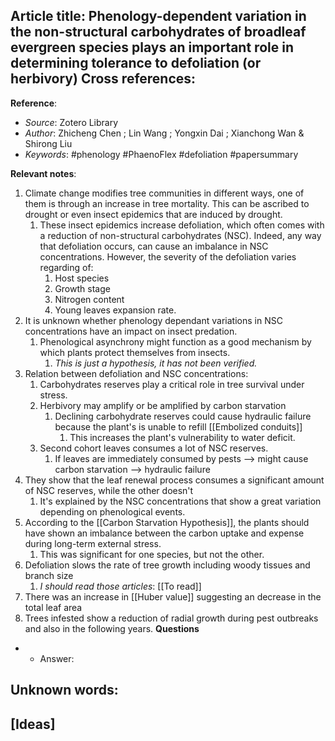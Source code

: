 **Article title**: Phenology-dependent variation in the non-structural carbohydrates of broadleaf evergreen species plays an important role in determining tolerance to defoliation (or herbivory)
**Cross references**: 
-  
**Reference**: 
- *Source*: Zotero Library
- *Author*: Zhicheng Chen ; Lin Wang ; Yongxin Dai ; Xianchong Wan & Shirong Liu
- *Keywords*: #phenology #PhaenoFlex #defoliation #papersummary

**Relevant notes**:
1. Climate change modifies tree communities in different ways, one of them is through an increase in tree mortality. This can be ascribed to drought or even insect epidemics that are induced by drought. 
	1. These insect epidemics increase defoliation, which often comes with a reduction of non-structural carbohydrates (NSC). Indeed, any way that defoliation occurs, can cause an imbalance in NSC concentrations. However, the severity of the defoliation varies regarding of:
		1. Host species
		2. Growth stage
		3. Nitrogen content
		4. Young leaves expansion rate. 
2. It is unknown whether phenology dependant variations in NSC concentrations have an impact on insect predation.
	1. Phenological asynchrony might function as a good mechanism by which plants protect themselves from insects. 
		1. *This is just a hypothesis, it has not been verified.*
3. Relation between defoliation and NSC concentrations:
	1. Carbohydrates reserves play a critical role in tree survival under stress.
	2. Herbivory may amplify or be amplified by carbon starvation
		1. Declining carbohydrate reserves could cause hydraulic failure because the plant's is unable to refill [[Embolized conduits]]
			1. This increases the plant's vulnerability to water deficit.
	3. Second cohort leaves consumes a lot of NSC reserves. 
		1. If leaves are immediately consumed by pests --> might cause carbon starvation --> hydraulic failure
4. They show that the leaf renewal process consumes a significant amount of NSC reserves, while the other doesn't
	1. It's explained by the NSC concentrations that show a great variation depending on phenological events. 
5. According to the [[Carbon Starvation Hypothesis]], the plants should have shown an imbalance between the carbon uptake and expense during long-term external stress.
	1. This was significant for one species, but not the other. 
6. Defoliation slows the rate of tree growth including woody tissues and branch size
	1. *I should read those articles*: [[To read]] 
7. There was an increase in [[Huber value]] suggesting an decrease in the total leaf area
8. Trees infested show a reduction of radial growth during pest outbreaks and also in the following years. 
**Questions**
- 
	- Answer:

**Unknown words**: 
- 

**[Ideas]**
-  